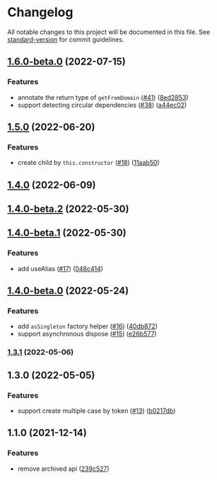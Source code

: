 # Changelog

All notable changes to this project will be documented in this file. See [standard-version](https://github.com/conventional-changelog/standard-version) for commit guidelines.

## [1.6.0-beta.0](https://github.com/opensumi/di/compare/v1.5.1...v1.6.0-beta.0) (2022-07-15)


### Features

* annotate the return type of `getFromDomain` ([#41](https://github.com/opensumi/di/issues/41)) ([8ed2853](https://github.com/opensumi/di/commit/8ed2853c3ab17c78574ee316a1f12841b44a0753))
* support detecting circular dependencies ([#38](https://github.com/opensumi/di/issues/38)) ([a44ec02](https://github.com/opensumi/di/commit/a44ec02796481680b732075f1de60d4f1bff9a4c))

## [1.5.0](https://github.com/opensumi/di/compare/v1.4.0...v1.5.0) (2022-06-20)


### Features

* create child by `this.constructor` ([#18](https://github.com/opensumi/di/issues/18)) ([11aab50](https://github.com/opensumi/di/commit/11aab503b6679f0d04e4b288304a1112519afc8a))

## [1.4.0](https://github.com/opensumi/di/compare/v1.4.0-beta.2...v1.4.0) (2022-06-09)

## [1.4.0-beta.2](https://github.com/opensumi/di/compare/v1.4.0-beta.1...v1.4.0-beta.2) (2022-05-30)

## [1.4.0-beta.1](https://github.com/opensumi/di/compare/v1.4.0-beta.0...v1.4.0-beta.1) (2022-05-30)


### Features

* add useAlias ([#17](https://github.com/opensumi/di/issues/17)) ([048c414](https://github.com/opensumi/di/commit/048c4143477e3a4cff92eb971991841dbaec7114))

## [1.4.0-beta.0](https://github.com/opensumi/di/compare/v1.3.1...v1.4.0-beta.0) (2022-05-24)


### Features

* add `asSingleton` factory helper ([#16](https://github.com/opensumi/di/issues/16)) ([40db872](https://github.com/opensumi/di/commit/40db87256f4ddab3f3f62ba35c5d383b6a63b56b))
* support asynchronous dispose ([#15](https://github.com/opensumi/di/issues/15)) ([e26b577](https://github.com/opensumi/di/commit/e26b577f75ccf32ba5a98db9e082da51409b45f5))

### [1.3.1](https://github.com/opensumi/di/compare/v1.3.0...v1.3.1) (2022-05-06)

## 1.3.0 (2022-05-05)

### Features

* support create multiple case by token ([#13](https://github.com/opensumi/di/issues/13)) ([b0217db](https://github.com/opensumi/di/commit/b0217db25ada21299a995755194e9206c00eb59c))

## 1.1.0 (2021-12-14)

### Features

* remove archived api ([239c527](https://github.com/opensumi/di/commit/239c527))
